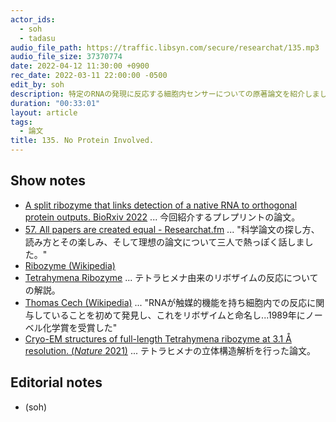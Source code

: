 ```yaml
---
actor_ids:
  - soh
  - tadasu
audio_file_path: https://traffic.libsyn.com/secure/researchat/135.mp3
audio_file_size: 37370774
date: 2022-04-12 11:30:00 +0900
rec_date: 2022-03-11 22:00:00 -0500
edit_by: soh
description: 特定のRNAの発現に反応する細胞内センサーについての原著論文を紹介しました。
duration: "00:33:01"
layout: article
tags:
  - 論文
title: 135. No Protein Involved.
---
```


## Show notes
- [A split ribozyme that links detection of a native RNA to orthogonal protein outputs. BioRxiv 2022](https://www.biorxiv.org/content/10.1101/2022.01.12.476080v1) ... 今回紹介するプレプリントの論文。
- [57. All papers are created equal - Researchat.fm](https://researchat.fm/episode/57) ... "科学論文の探し方、読み方とその楽しみ、そして理想の論文について三人で熱っぽく話しました。"
- [Ribozyme (Wikipedia)](https://en.wikipedia.org/wiki/Ribozyme)
- [Tetrahymena Ribozyme](http://www.tud.ttu.ee/im/Tonu.Reintamm/shabarova/10.2.html) ... テトラヒメナ由来のリボザイムの反応についての解説。
- [Thomas Cech (Wikipedia)](https://en.wikipedia.org/wiki/Thomas_Cech) ... "RNAが触媒的機能を持ち細胞内での反応に関与していることを初めて発見し、これをリボザイムと命名し...1989年にノーベル化学賞を受賞した"
- [Cryo-EM structures of full-length Tetrahymena ribozyme at 3.1 Å resolution. (_Nature_ 2021)](https://www.nature.com/articles/s41586-021-03803-w) ... テトラヒメナの立体構造解析を行った論文。

## Editorial notes
-  (soh)
